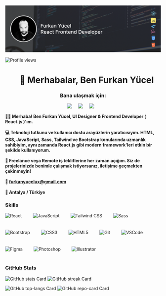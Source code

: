 ![👋 Hi, my name is Furkan Yücel](https://github.com/furkanyucel/furkanyucel/raw/main/banner.png)

![Profile views](https://komarev.com/ghpvc/?username=furkanyucel&label=Profile%20views&color=0e75b6&style=flat)

<div id="toc">
  <ul align="center" style="list-style: none">
    <summary>
      <h1>
        👋 Merhabalar, Ben Furkan Yücel
      </h1>
    </summary>
  </ul>
</div>

**<h3 align="center">Bana ulaşmak için:</h3>** 
<p align="center"><a href="https://github.com/furkanyucel" target="_blank"><img src="https://img.shields.io/badge/GitHub-100000?style=for-the-badge&logo=github&logoColor=white" height="28" style="margin-right: 16px"></a> <a href="https://www.linkedin.com/in/furkanyucel" target="_blank"><img src="https://img.shields.io/badge/LinkedIn-0077B5?style=for-the-badge&logo=linkedin&logoColor=white" height="28" style="margin-right: 16px"></a> <a href="furkanyucelux@gmail.com" target="_blank"><img src="https://img.shields.io/badge/Gmail-D14836?style=for-the-badge&logo=gmail&logoColor=white" height="28" style="margin-right: 16px"></a></p>

 **<p align="left">👨‍💻 Merhaba! Ben Furkan Yücel, UI Designer & Frontend Developer ( React.js )'ım. 
<br><br>
💻 Teknoloji tutkunu ve kullanıcı dostu arayüzlerin yaratıcısıyım. HTML, CSS, JavaScript, Sass, Tailwind ve Bootstrap konularında uzmanlık sahibiyim, aynı zamanda React.js gibi modern framework'leri etkin bir şekilde kullanıyorum.
<br><br>
💼 Freelance veya Remote iş tekliflerine her zaman açığım. Siz de projelerinizde benimle çalışmak istiyorsanız, iletişime geçmekten çekinmeyin! 
<br><br>
📩 furkanyucelux@gmail.com
<br><br>
📍 Antalya / Türkiye</p>**

 **<h3 align="left">Skills</h3>**

<div style="display: flex; flex-wrap: wrap; gap: 18px; justify-content: left;"><img src="https://skillicons.dev/icons?i=react" height="36" alt="React" style="margin-right: 18px"> <img src="https://skillicons.dev/icons?i=javascript" height="36" alt="JavaScript" style="margin-right: 18px"> <img src="https://skillicons.dev/icons?i=tailwind" height="36" alt="Tailwind CSS" style="margin-right: 18px"> <img src="https://skillicons.dev/icons?i=sass" height="36" alt="Sass" style="margin-right: 18px"> <img src="https://skillicons.dev/icons?i=bootstrap" height="36" alt="Bootstrap" style="margin-right: 18px"> <img src="https://cdn.jsdelivr.net/gh/devicons/devicon@latest/icons/css3/css3-original-wordmark.svg" height="36" alt="CSS3" style="margin-right: 18px"> <img src="https://cdn.jsdelivr.net/gh/devicons/devicon@latest/icons/html5/html5-original-wordmark.svg" height="36" alt="HTML5" style="margin-right: 18px"> <img src="https://cdn.simpleicons.org/git/F1502F" height="36" alt="Git" style="margin-right: 18px"> <img src="https://skillicons.dev/icons?i=vscode" height="36" alt="VSCode" style="margin-right: 18px"> <img src="https://skillicons.dev/icons?i=figma" height="36" alt="Figma" style="margin-right: 18px"> <img src="https://cdn.jsdelivr.net/gh/devicons/devicon@latest/icons/photoshop/photoshop-original.svg" height="36" alt="Photoshop" style="margin-right: 18px"> <img src="https://cdn.jsdelivr.net/gh/devicons/devicon@latest/icons/illustrator/illustrator-plain.svg" height="36" alt="Illustrator" style="margin-right: 18px"></div>

 **<h3 align="left">GitHub Stats</h3>**

<p align="left">
  <img width="48%" src="https://github-readme-stats.vercel.app/api?username=furkanyucel&theme=react&hide_title=false&hide_rank=false&show_icons=false&include_all_commits=false&count_private=true&line_height=23" alt="GitHub stats Card" />
  <img width="48%" src="https://streak-stats.demolab.com/?user=furkanyucel&theme=react&hide_border=false&date_format=M+j%5B%2C+Y%5D&mode=daily&hide_total_contributions=false&hide_current_streak=false&hide_longest_streak=false&card_height=200" alt="GitHub streak Card" />
</p>

<p align="left">
  <img width="48%" src="https://github-readme-stats.vercel.app/api/top-langs?username=furkanyucel&theme=react&hide_title=false&layout=compact&langs_count=6&hide_progress=false&card_width=400" alt="GitHub top-langs Card" />
  <img width="48%" src="https://github-readme-stats.vercel.app/api/pin/?username=furkanyucel&repo=Bubble&bg_color=35%2C2dd4bf%2C784BA0%2C2B86C5&show_owner=true&title_color=fff&text_color=fff&icon_color=fff" alt="GitHub repo-card Card" />
</p>

